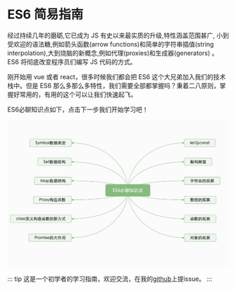 # ES6 简易指南

经过持续几年的磨砺,它已成为 JS 有史以来最实质的升级,特性涵盖范围甚广, 小到受欢迎的语法糖,例如箭头函数(arrow functions)和简单的字符串插值(string interpolation),大到烧脑的新概念,例如代理(proxies)和生成器(generators) 。ES6 将彻底改变程序员们编写 JS 代码的方式。

刚开始用 vue 或者 react，很多时候我们都会把 ES6 这个大兄弟加入我们的技术栈中。但是 ES6 那么多那么多特性，我们需要全部都掌握吗？秉着二八原则，掌握好常用的，有用的这个可以让我们快速起飞。

ES6必聊知识点如下，点击下一步我们开始学习吧！

![ES6知识点](./.vuepress/public/naotu.jpg)

::: tip
这是一个初学者的学习指南，欢迎交流，在我的[github](https://github.com/AqingCyan)上提issue。
:::
